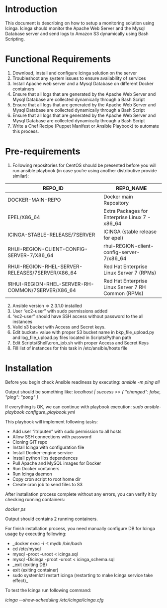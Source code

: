 # Introduction
This document is describing on how to setup a monitoring solution using Icinga. Icinga should monitor the Apache Web Server and the Mysql Database server and send logs to Amazon S3 dynamically using Bash Scripting.

# Functional Requirements
1.	Download, install and configure Icinga solution on the server
2.	Troubleshoot any system issues to ensure availability of services
3.	Install Apache web server and a Mysql Database on different Docker containers
4.	Ensure that all logs that are generated by the Apache Web Server and Mysql Database are collected dynamically through a Bash Script
5.	Ensure that all logs that are generated by the Apache Web Server and Mysql Database are collected dynamically through a Bash Script
6.	Ensure that all logs that are generated by the Apache Web Server and Mysql Database are collected dynamically through a Bash Script
7.	Write a Chef Recipe (Puppet Manifest or Ansible Playbook) to automate this process.

# Pre-requirements
1.	Following repositories for CentOS should be presented before you will run ansible playbook (in case you’re using another distributive provide similar):

|REPO_ID | REPO_NAME |
|--------|-----------|
|DOCKER-MAIN-REPO | 	Docker main Repository |
|EPEL/X86_64 |                                                   	Extra Packages for Enterprise Linux 7 - x86_64 |
|ICINGA-STABLE-RELEASE/7SERVER	   |                               ICINGA (stable release for epel)  |
|RHUI-REGION-CLIENT-CONFIG-SERVER-7/X86_64	            |          rhui-REGION-client-config-server-7/x86_64 |
|RHUI-REGION-RHEL-SERVER-RELEASES/7SERVER/X86_64	      |         Red Hat Enterprise Linux Server 7 (RPMs)  |
|!RHUI-REGION-RHEL-SERVER-RH-COMMON/7SERVER/X86_64	    |          Red Hat Enterprise Linux Server 7 RH Common (RPMs) |


2.	Ansible version => 2.3.1.0 installed 
3.	User “ec2-user” with sudo permissions added
4.	“ec2-user” should have SSH access without password to the all instances
5.	Valid s3 bucket with Access and Secret keys. 
6.	Edit bucket= value with proper S3 bucket name in  bkp_file_upload.py and log_file_upload.py files located in Scripts\Python path
7.	Edit Scripts\Shell\cron_job.sh with proper Access and Secret Keys
8.	Fill list of instances for this task in /etc/ansible/hosts file

# Installation
Before you begin check Ansible readiness by executing:
_ansible -m ping all_

Output should be something like:
_localhost | success >> { "changed": false, "ping": "pong" }_

If everything is OK, we can continue with playbook execution:
_sudo ansible-playbook configure_playbook.yml_

This playbook will implement following tasks:
  - Add user “itriputen” with sudo permission to all hosts
  - Allow SSH connections with password
  - Cloning GIT repo
  - Install Icinga with configuration file
  - Install Docker-engine service
  - Install python libs dependences
  - Pull Apache and MySQL images for Docker
  - Run Docker containers
  - Run Icinga daemon
  - Copy cron script to root home dir
  - Create cron job to send files to S3

After installation process complete without any errors, you can verify it by checking running containers:

_docker ps_

Output should contains 2 running containers.

For finish installation process, you need manually configure DB for Icinga usage by executing following:

 - _docker exec -i -t mydb /bin/bash
 - cd /etc/mysql
 - mysql -proot -uroot < icinga.sql
 - mysql -Dicinga -proot -uroot < icinga_schema.sql
 - _exit (exiting DB)
 - exit (exiting container)
 - sudo systemlctl restart icinga (restarting to make Icinga service take effect)_

To test the Icinga run following command:

_icinga --show-scheduling /etc/icinga/icinga.cfg_
